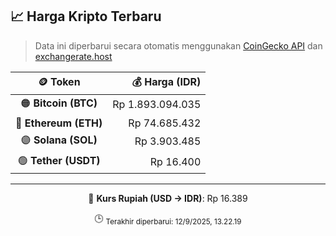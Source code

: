 

<!-- HARGA_KRIPTO -->
## 📈 Harga Kripto Terbaru

> Data ini diperbarui secara otomatis menggunakan [CoinGecko API](https://www.coingecko.com/) dan [exchangerate.host](https://exchangerate.host/)

<div align="center">

| 🪙 Token | 💰 Harga (IDR) |
|:------:|---------------:|
| 🟠 **Bitcoin (BTC)**   | Rp 1.893.094.035 |
| 🔵 **Ethereum (ETH)**  | Rp 74.685.432 |
| 🟣 **Solana (SOL)**    | Rp 3.903.485 |
| 🟢 **Tether (USDT)**   | Rp 16.400 |

---

💱 **Kurs Rupiah (USD → IDR)**: Rp 16.389

🕒 <sub>Terakhir diperbarui: 12/9/2025, 13.22.19</sub>

</div>
<!-- /HARGA_KRIPTO -->